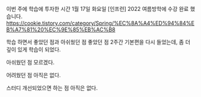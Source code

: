 이번 주에 학습에 투자한 시간
1월 17일 화요일
[인프런] 2022 여름방학에 수강 완료 했습니다.
https://cookie.tistory.com/category/Spring/%EC%8A%A4%ED%94%84%EB%A7%81%20%EC%9E%85%EB%AC%B8

학습 하면서 좋았던 점과 아쉬웠던 점
좋았던 점
2주간 기본편을 다시 들었는데, 좀 더 깊이 있게 학습이 되었다.  

아쉬웠던 점
모르겠다.

어려웠던 점
아직은 없다.

스터디 개선되었으면 하는 점
아직은 없다.
